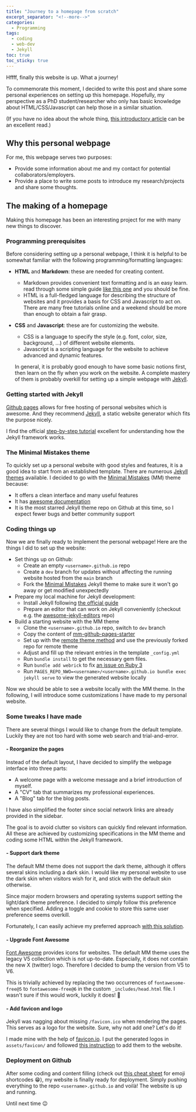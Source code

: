 ```yaml
---
title: "Journey to a homepage from scratch"
excerpt_separator: "<!--more-->"
categories:
  - Programming
tags:
  - coding
  - web-dev
  - Jekyll
toc: true
toc_sticky: true
---
```


Hffff, finally this website is up. What a journey!

To commemorate this moment, I decided to write this post and share some personal experiences on setting up this homepage. Hopefully, my perspective as a PhD student/researcher who only has basic knowledge about HTML/CSS/Javascript can help those in a similar situation.

<!--more-->

(If you have no idea about the whole thing, [this introductory article][ghp-intro] can be an excellent read.)

## Why this personal webpage

For me, this webpage serves two purposes:

- Provide some information about me and my contact for potential collaborators/employers.
- Provide a place to write some posts to introduce my research/projects and share some thoughts.

## The making of a homepage

Making this homepage has been an interesting project for me with many new things to discover.

### Programming prerequisites

Before considering setting up a personal webpage, I think it is helpful to be somewhat familiar with the following programming/formatting languages:

- **HTML** and **Markdown**: these are needed for creating content. 
  - Markdown provides convenient text formatting and is an easy learn. read through some simple guide [like this one][md-tutorial] and you should be fine.
  - HTML is a full-fledged language for describing the structure of websites and it provides a basis for CSS and Javascript to act on. There are many free tutorials online and a weekend should be more than enough to obtain a fair grasp.
- **CSS** and **Javascript**: these are for customizing the website. 
  - CSS is a language to specify the style (e.g. font, color, size, background, ...) of different website elements.
  - Javascript is a scripting language for the website to achieve advanced and dynamic features.

  In general, it is probably good enough to have some basic notions first, then learn on the fly when you work on the website. A complete mastery of them is probably overkill for setting up a simple webpage with [Jekyll][jekyll].

### Getting started with Jekyll

[Github pages][ghp] allows for free hosting of personal websites which is awesome. And they recommend [Jekyll][jekyll], a static website generator which fits the purpose nicely.

I find the official [step-by-step tutorial][jekyll-tutorial] excellent for understanding how the Jekyll framework works.

### The Minimal Mistakes theme

To quickly set up a personal website with good styles and features, it is a good idea to start from an established template. There are numerous [Jekyll themes][jekyll-themes] available. I decided to go with the [Minimal Mistakes][mm] (MM) theme because:

- It offers a clean interface and many useful features
- It has [awesome documentation][mm-doc]
- It is the most starred Jekyll theme repo on Github at this time, so I expect fewer bugs and better community support

### Coding things up

Now we are finally ready to implement the personal webpage! Here are the things I did to set up the website:

- Set things up on Github:
  - Create an empty `<username>.github.io` repo
  - Create a `dev` branch for updates without affecting the running website hosted from the `main` branch
  - Fork the [Minimal Mistakes][mm-src] Jekyll theme to make sure it won't go away or get modified unexpectedly
- Prepare my local machine for Jekyll development:
  - Install Jekyll following [the official guide][jekyll-install]
  - Prepare an editor that can work on Jekyll conveniently (checkout e.g. the [awesome-jekyll-editors][jekyll-editors] repo)
- Build a starting website with the MM theme
  - Clone the `<username>.github.io` repo, switch to `dev` branch
  - Copy the content of [mm-github-pages-starter][mm-starter]
  - Set up with the [remote theme method][mm-remote] and use the previously forked repo for remote theme
  - Adjust and fill up the relevant entries in the template `_config.yml`
  - Run `bundle install` to get the necessary gem files.
  - Run `bundle add webrick` to fix [an issue on Ruby 3][ghi-ruby3]
  - Run `PAGES_REPO_NWO=<username>/<username>.github.io bundle exec jekyll serve` to view the generated website locally 

Now we should be able to see a website locally with the MM theme. In the following, I will introduce some customizations I have made to my personal website.

### Some tweaks I have made

There are several things I would like to change from the default template. Luckily they are not too hard with some web search and trial-and-error.

#### - Reorganize the pages

Instead of the default layout, I have decided to simplify the webpage interface into three parts:

- A welcome page with a welcome message and a brief introduction of myself.
- A "CV" tab that summarizes my professional experiences.
- A "Blog" tab for the blog posts.

I have also simplified the footer since social network links are already provided in the sidebar.

The goal is to avoid clutter so visitors can quickly find relevant information. All these are achieved by customizing specifications in the MM theme and coding some HTML within the Jekyll framework.

#### - Support dark theme

The default MM theme does not support the dark theme, although it offers several skins including a dark skin. I would like my personal website to use the dark skin when visitors wish for it, and stick with the default skin otherwise.

Since major modern browsers and operating systems support setting the light/dark theme preference. I decided to simply follow this preference when specified. Adding a toggle and cookie to store this same user preference seems overkill.

Fortunately, I can easily achieve my preferred approach [with this solution][ghi-dark].

#### - Upgrade Font Awesome

[Font Awesome][fa] provides icons for websites. The default MM theme uses the legacy V5 collection which is not up-to-date. Especially, it does not contain the new X (twitter) logo. Therefore I decided to bump the version from V5 to V6.

This is trivially achieved by replacing the two occurrences of `fontawesome-free@5` to `fontawesome-free@6` in the custom `_includes/head.html` file. I wasn't sure if this would work, luckily it does! :partying_face:

#### - Add favicon and logo

Jekyll was nagging about missing `/favicon.ico` when rendering the pages. This serves as a logo for the website. Sure, why not add one? Let's do it! 

I made mine with the help of [favicon.io][favicon-io]. I put the generated logos in `assets/favicon/` and followed [this instruction][ghi-favicon] to add them to the website.

### Deployment on Github

After some coding and content filling (check out [this cheat sheet][emoji-cheat] for emoji shortcodes :grin:), my website is finally ready for deployment. Simply pushing everything to the repo `<username>.github.io` and voilà! The website is up and running.

Until next time :wink:

[//]: # (Link references:)
[emoji-cheat]: https://github.com/ikatyang/emoji-cheat-sheet/
[fa]: https://fontawesome.com/
[favicon-io]: https://favicon.io/
[ghi-dark]: https://github.com/mmistakes/minimal-mistakes/discussions/2033#discussioncomment-460914
[ghi-favicon]: https://github.com/mmistakes/minimal-mistakes/issues/949#issuecomment-293873689
[ghi-ruby3]: https://github.com/jekyll/jekyll/issues/8523
[ghp]: https://pages.github.com/
[ghp-intro]: https://jmcglone.com/guides/github-pages/
[jekyll]: https://jekyllrb.com/
[jekyll-editors]: https://github.com/planetjekyll/awesome-jekyll-editors
[jekyll-install]: https://jekyllrb.com/docs/installation/
[jekyll-themes]: https://github.com/topics/jekyll-theme
[jekyll-tutorial]: https://jekyllrb.com/docs/step-by-step/01-setup/
[md-tutorial]: https://www.markdownguide.org/basic-syntax/
[mm]: https://mmistakes.github.io/minimal-mistakes/
[mm-doc]: https://mmistakes.github.io/minimal-mistakes/docs/quick-start-guide/
[mm-remote]: https://mmistakes.github.io/minimal-mistakes/docs/quick-start-guide/#remote-theme-method
[mm-src]: https://github.com/mmistakes/minimal-mistakes
[mm-starter]: https://github.com/mmistakes/mm-github-pages-starter
